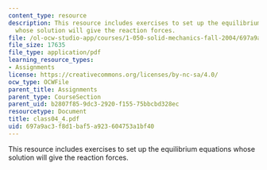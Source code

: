 ```yaml
---
content_type: resource
description: This resource includes exercises to set up the equilibrium equations
  whose solution will give the reaction forces.
file: /ol-ocw-studio-app/courses/1-050-solid-mechanics-fall-2004/697a9ac3f8d1baf5a923604753a1bf40_class04_4.pdf
file_size: 17635
file_type: application/pdf
learning_resource_types:
- Assignments
license: https://creativecommons.org/licenses/by-nc-sa/4.0/
ocw_type: OCWFile
parent_title: Assignments
parent_type: CourseSection
parent_uid: b2807f85-9dc3-2920-f155-75bbcbd328ec
resourcetype: Document
title: class04_4.pdf
uid: 697a9ac3-f8d1-baf5-a923-604753a1bf40
---
```

This resource includes exercises to set up the equilibrium equations whose solution will give the reaction forces.
